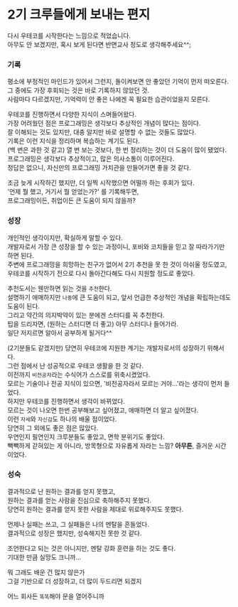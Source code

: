 # 2기 크루들에게 보내는 편지
다시 우테코를 시작한다는 느낌으로 적었습니다.<br>
아무도 안 보겠지만, 혹시 보게 된다면 반면교사 정도로 생각해주세요^^;

### 기록

평소에 부정적인 마인드가 있어서 그런지, 돌이켜보면 안 좋았던 기억이 먼저 떠오른다.<br>
그 중에도 가장 후회되는 것은 바로 기록하지 않았던 것.<br>
사람마다 다르겠지만, 기억력이 안 좋은 나에겐 꼭 필요한 습관이었을지 모른다.

우테코를 진행하면서 다양한 지식이 스며들어왔다.<br>
가장 어려웠던 점은 프로그래밍은 생각보다 추상적인 개념이 많다는 점이다.<br>
잘 이해되는 것도 있지만, 대충 알지만 바로 설명할 수 없는 것들도 많았다. <br>
기록은 이런 지식을 정리하며 복습하는 계기도 된다.<br>
(백 번은 과한 것 같고) 열 번 보는 것보다, 한 번 정리하는 것이 더 도움이 많이 됐었다.<br>
프로그래밍은 생각보다 추상적이고, 많은 의사소통이 이루어진다.<br>
정답은 없으니, 자신만의 프로그래밍 가치관을 만들어가면 좋을 것 같다.

조금 늦게 시작하긴 했지만, 더 일찍 시작했으면 어떨까 하는 후회가 있다.<br>
'언제 뭘 했고, 거기서 뭘 얻었는가?' 를 기록해두면, <br>
프로그래밍이든, 취업이든 큰 도움이 되지 않을까?

### 성장

개인적인 생각이지만, 확실하게 말할 수 있다.<br>
개발자로서 가장 큰 성장을 할 수 있는 과정이니, 포비와 코치들을 믿고 잘 따라가기만 하면 된다.<br>
주변에 프로그래밍을 희망하는 친구가 없어서 2기 추천을 못 한 것이 아쉬울 정도였고,<br>
우테코를 시작하기 전으로 다시 돌아간다해도 다시 지원할 정도로 좋았다.<br>

추천도서는 웬만하면 읽는 것을 `추천`한다.<br>
설명하기 애매하지만 `나중`에 큰 도움이 되고, 앞서 언급한 추상적인 개념을 확립하는데도 도움이 된다.<br>
그리고 약간의 의지박약이 있는 분에겐 스터디를 꼭 추천한다.<br>
팁을 드리자면, (원하는 스터디면 더 좋고) 아무 스터디나 들어가라.<br>
일단 저지르면 알아서 공부하게 될거다^^

(2기분들도 같겠지만) 당연히 우테코에 지원한 계기는 개발자로서의 성장하기 위해서다.<br>
그런 점에서 난 성공적으로 우테코 생활을 한 것 같다.<br>
이전까지 `비전공자`라는 수식어가 스스로를 위축시켰었다.<br>
모르는 기술이나 전공 지식이 있으면, '비전공자라서 모르는 거야...'라는 생각이 먼저 들었다.<br>
하지만 우테코를 진행하면서 생각이 바뀌었다.<br>
모르는 것이 나오면 한번 공부해보고 싶어졌고, 애매하면 더 알고 싶어졌다.<br>
이런 `자세`와 `자신감`도 하나의 배울 점이었다.<br>
당연히 그 외에도 좋은 점은 많았다.<br>
우연인지 필연인지 크루분들도 좋았고, 면학 분위기도 좋았다.<br>
빽빽하게 갇혀있는 게 아니라, 방목형으로 자유롭게 자라는 느낌?
**아무튼**, 즐거운 시간이었다.

### 성숙
결과적으로 난 원하는 결과를 얻지 못했고,<br>
원하는 결과를 얻는 사람을 진심으로 축하해주지 못했다.<br>
당연히 원하는 결과를 얻지 못한 사람을 제대로 위로해주지도 못했다.

언제나 실패는 쓰고, 그 실패들은 나의 멘탈을 흔들었다.<br>
결과적으로 성장은 했지만, 성숙해지진 못한 것 같다.

조언한다고 되는 것은 아니지만, 멘탈 강화 훈련을 하는 것도 좋다.<br>
기대한 만큼 실망도 크니까...

뭐 그래도 배운 건 많지 않은가<br>
그걸 기반으로 더 성장하고, 더 많이 두드리면 되겠지

어느 회사든 `똑똑`해야 문을 열어주니까
